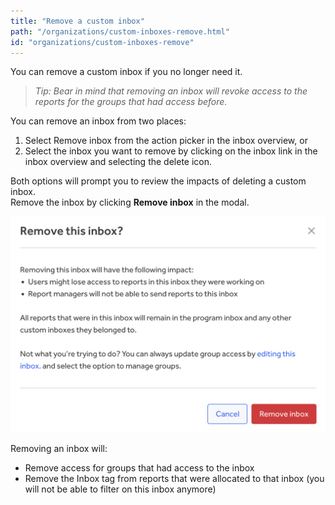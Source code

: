 ```yaml
---
title: "Remove a custom inbox"
path: "/organizations/custom-inboxes-remove.html"
id: "organizations/custom-inboxes-remove"
---
```


You can remove a custom inbox if you no longer need it.

><i>Tip: Bear in mind that removing an inbox will revoke access to the reports for the groups that had access before.</i>

You can remove an inbox from two places:

1. Select Remove inbox from the action picker in the inbox overview, or
2. Select the inbox you want to remove by clicking on the inbox link in the inbox overview and selecting the delete icon.

Both options will prompt you to review the impacts of deleting a custom inbox.<br />
Remove the inbox by clicking **Remove inbox** in the modal.

![custom inboxes remove](./images/custom-inboxes-remove.png)

Removing an inbox will:
* Remove access for groups that had access to the inbox
* Remove the Inbox tag from reports that were allocated to that inbox (you will not be able to filter on this inbox anymore)

